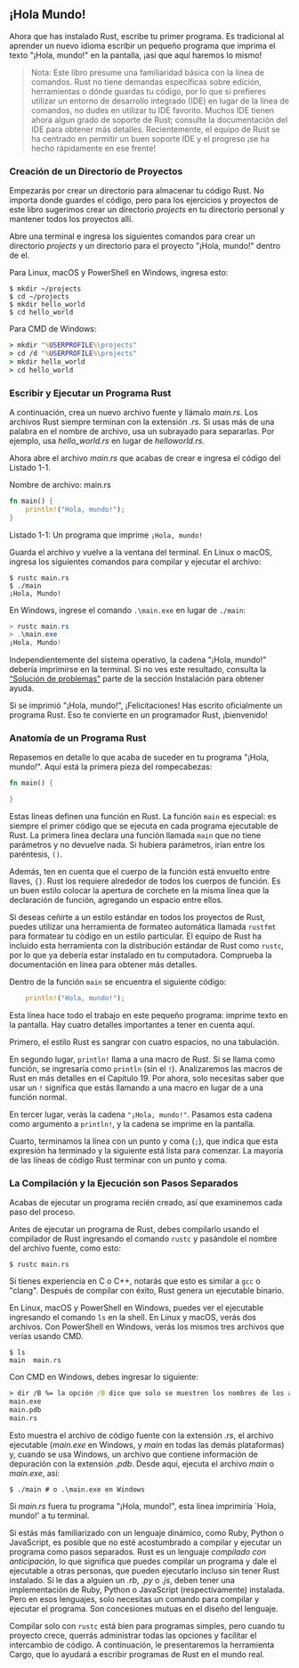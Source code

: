 ## ¡Hola Mundo!

Ahora que has instalado Rust, escribe tu primer programa. Es
tradicional al aprender un nuevo idioma escribir un pequeño programa que imprima
el texto "¡Hola, mundo!" en la pantalla, ¡así que aquí haremos lo mismo!

> Nota: Este libro presume una familiaridad básica con la línea de comandos. Rust no tiene
> demandas específicas sobre edición, herramientas o dónde guardas tu código, por lo que
> si prefieres utilizar un entorno de desarrollo integrado (IDE) en lugar de
> la línea de comandos, no dudes en utilizar tu IDE favorito. Muchos IDE tienen ahora algun
> grado de soporte de Rust; consulte la documentación del IDE para obtener más detalles. Recientemente,
> el equipo de Rust se ha centrado en permitir un buen soporte IDE y el progreso
> ¡se ha hecho rápidamente en ese frente!

### Creación de un Directorio de Proyectos

Empezarás por crear un directorio para almacenar tu código Rust. No importa
donde guardes el código, pero para los ejercicios y proyectos de este libro
sugerimos crear un directorio *projects* en tu directorio personal y mantener todos
los proyectos allí.

Abre una terminal e ingresa los siguientes comandos para crear un directorio *projects*
y un directorio para el  proyecto "¡Hola, mundo!" dentro de el.

Para Linux, macOS y PowerShell en Windows, ingresa esto:

```console
$ mkdir ~/projects
$ cd ~/projects
$ mkdir hello_world
$ cd hello_world
```

Para CMD de Windows:

```cmd
> mkdir "%USERPROFILE%\projects"
> cd /d "%USERPROFILE%\projects"
> mkdir hello_world
> cd hello_world
```

### Escribir y Ejecutar un Programa Rust

A continuación, crea un nuevo archivo fuente y llámalo *main.rs*. Los archivos Rust siempre terminan con
la extensión *.rs*. Si usas más de una palabra en el nombre de archivo, usa
un subrayado para separarlas. Por ejemplo, usa *hello_world.rs* en lugar de
*helloworld.rs*.

Ahora abre el archivo *main.rs* que acabas de crear e ingresa el código del Listado 1-1.

<span class = "filename">Nombre de archivo: main.rs</span>

```rust
fn main() {
    println!("Hola, mundo!");
}
```

<span class="caption"> Listado 1-1: Un programa que imprime `¡Hola, mundo!`</span>

Guarda el archivo y vuelve a la ventana del terminal. En Linux o macOS, ingresa
los siguientes comandos para compilar y ejecutar el archivo:


```console
$ rustc main.rs
$ ./main
¡Hola, Mundo!
```

En Windows, ingrese el comando `.\main.exe` en lugar de `./main`:

```powershell
> rustc main.rs
> .\main.exe
¡Hola, Mundo!
```

Independientemente del sistema operativo, la cadena "¡Hola, mundo!" debería imprimirse en
la terminal. Si no ves este resultado, consulta la
[“Solución de problemas”][troubleshooting]<!-- ignore --> parte de la sección
Instalación para obtener ayuda.

Si se imprimió "¡Hola, mundo!", ¡Felicitaciones! Has escrito oficialmente un
programa Rust. Eso te convierte en un programador Rust, ¡bienvenido!

### Anatomía de un Programa Rust

Repasemos en detalle lo que acaba de suceder en tu programa "¡Hola, mundo!".
Aquí está la primera pieza del rompecabezas:

```rust
fn main() {

}
```

Estas líneas definen una función en Rust. La función `main` es especial: es
siempre el primer código que se ejecuta en cada programa ejecutable de Rust. La primera
linea declara una función llamada `main` que no tiene parámetros y no devuelve
nada. Si hubiera parámetros, irían entre los paréntesis, `()`.

Además, ten en cuenta que el cuerpo de la función está envuelto entre llaves, `{}`. Rust
los requiere alrededor de todos los cuerpos de función. Es un buen estilo colocar la apertura
de corchete en la misma línea que la declaración de función, agregando un espacio entre ellos.

Si deseas ceñirte a un estilo estándar en todos los proyectos de Rust, puedes utilizar una
herramienta de formateo automática llamada `rustfmt` para formatear tu código en un estilo 
particular. El equipo de Rust ha incluido esta herramienta con la distribución estándar de Rust
como `rustc`, por lo que ya debería estar instalado en tu computadora. Comprueba la
documentación en línea para obtener más detalles.

Dentro de la función `main` se encuentra el siguiente código:

```rust
    println!("Hola, mundo!");
```

Esta línea hace todo el trabajo en este pequeño programa: imprime texto en la
pantalla. Hay cuatro detalles importantes a tener en cuenta aquí.

Primero, el estilo Rust es sangrar con cuatro espacios, no una tabulación.

En segundo lugar, `println!` llama a una macro de Rust. Si se llama como función,
se ingresaría como `println` (sin el `!`). Analizaremos las macros de Rust en
más detalles en el Capítulo 19. Por ahora, solo necesitas saber que usar un `!`
significa que estás llamando a una macro en lugar de a una función normal.

En tercer lugar, verás la cadena `"¡Hola, mundo!"`. Pasamos esta cadena como argumento
a `println!`, y la cadena se imprime en la pantalla.

Cuarto, terminamos la línea con un punto y coma (`;`), que indica que esta
expresión ha terminado y la siguiente está lista para comenzar. La mayoría de las líneas de código Rust
terminar con un punto y coma.

### La Compilación y la Ejecución son Pasos Separados

Acabas de ejecutar un programa recién creado, así que examinemos cada paso del
proceso.

Antes de ejecutar un programa de Rust, debes compilarlo usando el compilador de Rust
ingresando el comando `rustc` y pasándole el nombre del archivo fuente, como
esto:

```console
$ rustc main.rs
```

Si tienes experiencia en C o C++, notarás que esto es similar a `gcc`
o "clang". Después de compilar con éxito, Rust genera un ejecutable binario.

En Linux, macOS y PowerShell en Windows, puedes ver el ejecutable
ingresando el comando `ls` en la shell. En Linux y macOS, verás dos
archivos. Con PowerShell en Windows, verás los mismos tres archivos que
verías usando CMD.

```console
$ ls
main  main.rs
```

Con CMD en Windows, debes ingresar lo siguiente:

```cmd
> dir /B %= la opción /B dice que solo se muestren los nombres de los archivos =%
main.exe
main.pdb
main.rs
```

Esto muestra el archivo de código fuente con la extensión *.rs*, el archivo ejecutable
(*main.exe* en Windows, y *main* en todas las demás plataformas) y, cuando se usa
Windows, un archivo que contiene información de depuración con la extensión *.pdb*.
Desde aquí, ejecuta el archivo *main* o *main.exe*, así:

```console
$ ./main # o .\main.exe en Windows
```

Si *main.rs* fuera tu programa "¡Hola, mundo!", esta línea imprimiría `Hola,
mundo!' a tu terminal.

Si estás más familiarizado con un lenguaje dinámico, como Ruby, Python o
JavaScript, es posible que no esté acostumbrado a compilar y ejecutar un programa como
pasos separados. Rust es un lenguaje *compilado con anticipación*, lo que significa que puedes
compilar un programa y dale el ejecutable a otras personas, que pueden ejecutarlo
incluso sin tener Rust instalado. Si le das a alguien un *.rb*, *.py* o
*.js*, deben tener una implementación de Ruby, Python o JavaScript (respectivamente)
instalada. Pero en esos lenguajes, solo necesitas un comando para
compilar y ejecutar el programa. Son concesiones mutuas en el diseño del lenguaje.

Compilar solo con `rustc` está bien para programas simples, pero cuando tu proyecto
crece, querrás administrar todas las opciones y facilitar el intercambio de
código. A continuación, le presentaremos la herramienta Cargo, que lo ayudará a escribir
programas de Rust en el mundo real.

[troubleshooting]: ch01-01-installation.html#troubleshooting
